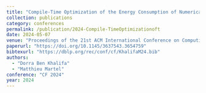 ```yaml
---
title: "Compile-Time Optimization of the Energy Consumption of Numerical Computations"
collection: publications
category: conferences
permalink: /publication/2024-Compile-TimeOptimizationoft
date: 2024-05-07
venue: "Proceedings of the 21st ACM International Conference on Computing Frontiers (CF 2024), Ischia, Italy"
paperurl: "https://doi.org/10.1145/3637543.3654759"
bibtexurl: "https://dblp.org/rec/conf/cf/KhalifaM24.bib"
authors:
  - "Dorra Ben Khalifa"
  - "Matthieu Martel"
conference: "CF 2024"
year: 2024
---
```

